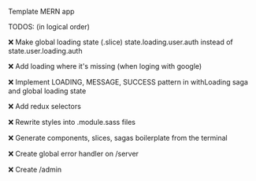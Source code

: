 Template MERN app

TODOS: (in logical order)

❌ Make global loading state (.slice) state.loading.user.auth instead of state.user.loading.auth

❌ Add loading where it's missing (when loging with google)

❌ Implement LOADING, MESSAGE, SUCCESS pattern in withLoading saga and global loading state

❌ Add redux selectors

❌ Rewrite styles into .module.sass files

❌ Generate components, slices, sagas boilerplate from the terminal

❌ Create global error handler on /server

❌ Create /admin

